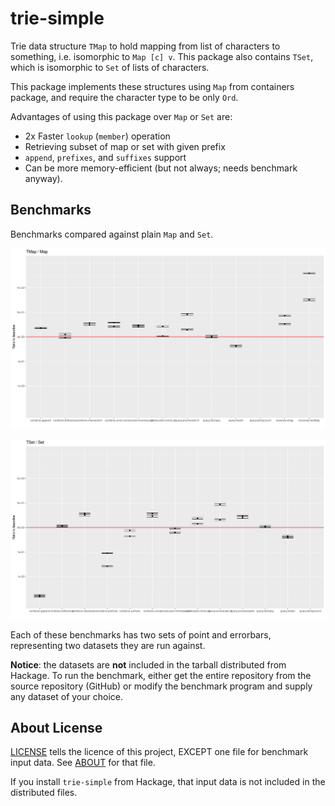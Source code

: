 # trie-simple

Trie data structure `TMap` to hold mapping from list of characters to
something, i.e. isomorphic to `Map [c] v`.
This package also contains `TSet`, which is isomorphic to `Set` of lists of
characters.

This package implements these structures using `Map` from containers
package, and require the character type to be only `Ord`.

Advantages of using this package over `Map` or `Set` are:

  * 2x Faster `lookup` (`member`) operation
  * Retrieving subset of map or set with given prefix
  * `append`, `prefixes`, and `suffixes` support
  * Can be more memory-efficient (but not always; needs
    benchmark anyway).

## Benchmarks

Benchmarks compared against plain `Map` and `Set`. 

![benchmark chart for TMap](https://raw.githubusercontent.com/viercc/trie-simple/master/doc/ratio-map.png)

![benchmark chart for TSet](https://raw.githubusercontent.com/viercc/trie-simple/master/doc/ratio-set.png)

Each of these benchmarks has two sets of point and errorbars, representing two datasets they are run against.

**Notice**: the datasets are **not** included in the tarball distributed from Hackage.
To run the benchmark, either get the entire repository from the source repository (GitHub) or
modify the benchmark program and supply any dataset of your choice.

## About License

[LICENSE](LICENSE) tells the licence of this project, EXCEPT
one file for benchmark input data. See [ABOUT](ABOUT) for that
file.

If you install `trie-simple` from Hackage, that input data is not
included in the distributed files.
